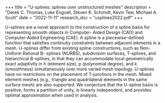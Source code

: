 +++
title = "U-splines: splines over unstructured meshes"
description = "Derek C. Thomas, Luke Engvall, Steven K. Schmidt, Kevin Tew, Michael A. Scott"
date = "2022-11-11"
research_doc = "usplines2022.pdf"
+++

U-splines are a novel approach to the construction of a spline basis for representing smooth objects in Computer-
Aided Design (CAD) and Computer-Aided Engineering (CAE). A spline is a piecewise-defined function that
satisfies continuity constraints between adjacent elements in a mesh. U-splines differ from existing spline constructions,
such as Non-Uniform Rational B- splines (NURBS), subdivision surfaces, T-splines, and hierarchical
B-splines, in that they can accommodate local geometrically exact adaptivity in h (element size), p (polynomial
degree), and k (smoothness) simultaneously over more varied mesh topology. U-splines have no restrictions on
the placement of T-junctions in the mesh. Mixed element meshes (e.g., triangle and quadrilateral elements in
the same surface mesh) are also supported. We conjecture that the U-spline basis is positive, forms a partition
of unity, is linearly independent, and provides optimal approximation when used in analysis.
